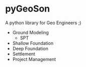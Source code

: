 # pyGeoSon
A python library for Geo Engineers ;)

- Ground Modeling
  - SPT
- Shallow Foundation
- Deep Foundation
- Settlement
- Project Management
